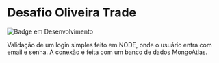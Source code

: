 # Desafio Oliveira Trade 
![Badge em Desenvolvimento](http://img.shields.io/static/v1?label=STATUS&message=EM%20DESENVOLVIMENTO&color=GREEN&style=for-the-badge)

Validação de um login simples feito em NODE, onde o usuário entra com email e senha. A conexão é feita com um banco de dados MongoAtlas.
